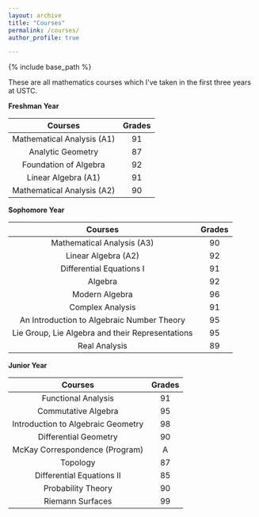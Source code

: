 ```yaml
---
layout: archive
title: "Courses"
permalink: /courses/
author_profile: true

---
```


{% include base_path %}

These are all mathematics courses which I've taken in the first three years at USTC.

**Freshman Year**

|          Courses           | Grades |
| :------------------------: | :----: |
| Mathematical Analysis (A1) |   91   |
|     Analytic Geometry      |   87   |
|   Foundation of Algebra    |   92   |
|    Linear Algebra (A1)     |   91   |
| Mathematical Analysis (A2) |   90   |

**Sophomore Year**

|                     Courses                      | Grades |
| :----------------------------------------------: | :----: |
|            Mathematical Analysis (A3)            |   90   |
|               Linear Algebra (A2)                |   92   |
|             Differential Equations I             |   91   |
|                     Algebra                      |   92   |
|                  Modern Algebra                  |   96   |
|                 Complex Analysis                 |   91   |
|    An Introduction to Algebraic Number Theory    |   95   |
| Lie Group, Lie Algebra and their Representations |   95   |
|                  Real Analysis                   |   89   |

**Junior Year**

|              Courses               | Grades |
| :--------------------------------: | :----: |
|        Functional Analysis         |   91   |
|        Commutative Algebra         |   95   |
| Introduction to Algebraic Geometry |   98   |
|       Differential Geometry        |   90   |
|   McKay Correspondence (Program)   |   A    |
|              Topology              |   87   |
|     Differential Equations II      |   85   |
|         Probability Theory         |   90   |
|          Riemann Surfaces          |   99   |

